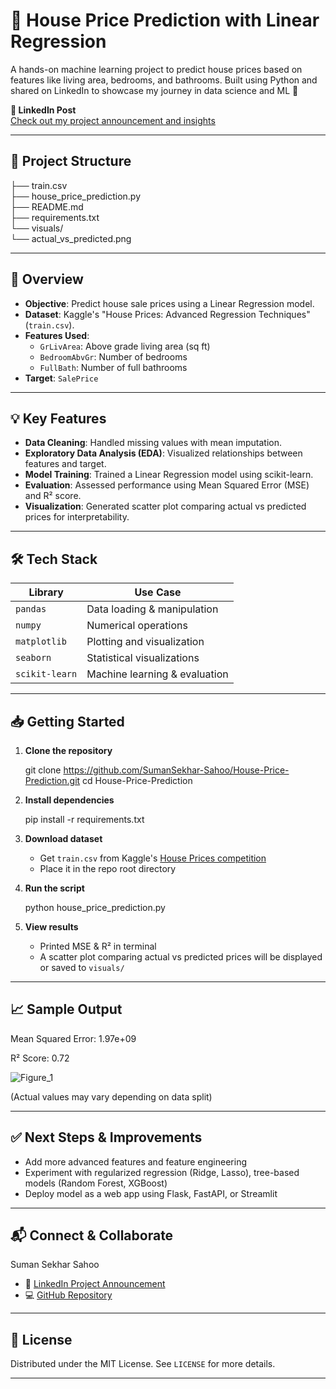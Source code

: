 # 🏡 House Price Prediction with Linear Regression

A hands-on machine learning project to predict house prices based on features like living area, bedrooms, and bathrooms. Built using Python and shared on LinkedIn to showcase my journey in data science and ML 🎯

**🔗 LinkedIn Post**  
[Check out my project announcement and insights](https://www.linkedin.com/posts/sumansekhar-sahoo_machinelearning-python-datascience-activity-7337366989473988608-k2Hp?utm_source=share&utm_medium=member_desktop&rcm=ACoAAFbWbFkBBD_ckmIB0-Z1ZAk25yadMwBisI0)

---

## 📁 Project Structure
├── train.csv                  
├── house\_price\_prediction.py  
├── README.md                  
├── requirements.txt            
└── visuals/                   
└── actual\_vs\_predicted.png



---

## 🚀 Overview

- **Objective**: Predict house sale prices using a Linear Regression model.
- **Dataset**: Kaggle's "House Prices: Advanced Regression Techniques" (`train.csv`).
- **Features Used**:
  - `GrLivArea`: Above grade living area (sq ft)
  - `BedroomAbvGr`: Number of bedrooms
  - `FullBath`: Number of full bathrooms
- **Target**: `SalePrice`

---

## 💡 Key Features

- **Data Cleaning**: Handled missing values with mean imputation.
- **Exploratory Data Analysis (EDA)**: Visualized relationships between features and target.
- **Model Training**: Trained a Linear Regression model using scikit-learn.
- **Evaluation**: Assessed performance using Mean Squared Error (MSE) and R² score.
- **Visualization**: Generated scatter plot comparing actual vs predicted prices for interpretability.

---

## 🛠️ Tech Stack

| Library         | Use Case                         |
|------------------|----------------------------------|
| `pandas`         | Data loading & manipulation      |
| `numpy`          | Numerical operations             |
| `matplotlib`     | Plotting and visualization       |
| `seaborn`        | Statistical visualizations       |
| `scikit-learn`  | Machine learning & evaluation     |

---

## 📥 Getting Started

1. **Clone the repository**  
   
   git clone https://github.com/SumanSekhar-Sahoo/House-Price-Prediction.git
   cd House-Price-Prediction


2. **Install dependencies**

   
   pip install -r requirements.txt
   

3. **Download dataset**

   * Get `train.csv` from Kaggle's [House Prices competition](https://www.kaggle.com/competitions/house-prices-advanced-regression-techniques/data)
   * Place it in the repo root directory

4. **Run the script**

   
   python house_price_prediction.py
   

5. **View results**

   * Printed MSE & R² in terminal
   * A scatter plot comparing actual vs predicted prices will be displayed or saved to `visuals/`

---

## 📈 Sample Output


Mean Squared Error: 1.97e+09

R² Score: 0.72

![Figure_1](https://github.com/user-attachments/assets/c6fd081a-094f-4b29-a8ef-ff965dbe85bd)

(Actual values may vary depending on data split)



---

## ✅ Next Steps & Improvements

* Add more advanced features and feature engineering
* Experiment with regularized regression (Ridge, Lasso), tree-based models (Random Forest, XGBoost)
* Deploy model as a web app using Flask, FastAPI, or Streamlit

---

## 📬 Connect & Collaborate

Suman Sekhar Sahoo

* 📘 [LinkedIn Project Announcement](https://www.linkedin.com/posts/sumansekhar-sahoo_machinelearning-python-datascience-activity-7337366989473988608-k2Hp?utm_source=share&utm_medium=member_desktop&rcm=ACoAAFbWbFkBBD_ckmIB0-Z1ZAk25yadMwBisI0)
* 💻 [GitHub Repository](https://github.com/SumanSekhar-Sahoo/House-Price-Prediction)

---

## 📜 License

Distributed under the MIT License. See `LICENSE` for more details.



---

